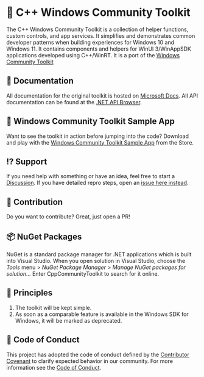 # 🧰 C++ Windows Community Toolkit

The C++ Windows Community Toolkit is a collection of helper functions, custom controls, and app services. It simplifies and demonstrates common developer patterns when building experiences for Windows 10 and Windows 11. It contains components and helpers for WinUI 3/WinAppSDK applications developed using C++/WinRT. It is a port of the [Windows Community Toolkit](https://github.com/CommunityToolkit/WindowsCommunityToolkit)

## 📃 Documentation

All documentation for the original toolkit is hosted on [Microsoft Docs](https://docs.microsoft.com/windows/communitytoolkit/). All API documentation can be found at the [.NET API Browser](https://docs.microsoft.com/dotnet/api/?view=win-comm-toolkit-dotnet-stable).

## 📱 Windows Community Toolkit Sample App

Want to see the toolkit in action before jumping into the code? Download and play with the [Windows Community Toolkit Sample App](https://www.microsoft.com/store/apps/9nblggh4tlcq) from the Store.

## ⁉ Support

If you need help with something or have an idea, feel free to start a [Discussion](https://github.com/Loghorn/CppWindowsCommunityToolkit/discussions). If you have detailed repro steps, open an [issue here instead](https://github.com/Loghorn/CppWindowsCommunityToolkit/issues/new/choose).

## 🚀 Contribution

Do you want to contribute? Great, just open a PR!

## 📦 NuGet Packages

NuGet is a standard package manager for .NET applications which is built into Visual Studio. When you open solution in Visual Studio, choose the *Tools* menu > *NuGet Package Manager* > *Manage NuGet packages for solution…* Enter CppCommunityToolkit to search for it online.

## 💠 Principles

1. The toolkit will be kept simple.
2. As soon as a comparable feature is available in the Windows SDK for Windows, it will be marked as deprecated.

## 📄 Code of Conduct

This project has adopted the code of conduct defined by the [Contributor Covenant](http://contributor-covenant.org/)
to clarify expected behavior in our community.
For more information see the [Code of Conduct](CODE_OF_CONDUCT.md).

